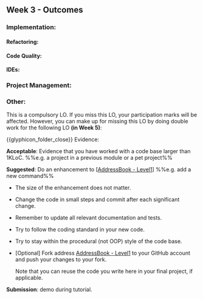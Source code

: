 <link rel="stylesheet" href="{{baseUrl}}/css/main.css">
<link rel="stylesheet" href="{{baseUrl}}/css/schedule.css">

<div class="website-content">

## Week 3 - Outcomes

<div id="main">

### Implementation:

#### Refactoring:

<dynamic-panel type="warning" src="outcome-refactor.md" header="**`W3.1` Can refactor code at a basic level :star::star:**" no-close />

#### Code Quality:

<dynamic-panel type="warning" src="outcome-styleGuide.md" header="**`W3.2` Can follow a simple style guide :star::star:**" no-close />

<dynamic-panel type="warning" src="outcome-readability.md" header="**`W3.3` Can improve code readability :star::star:**" no-close/>

<dynamic-panel type="warning" src="outcome-naming.md" header="**`W3.4` Can use good naming :star::star:**" no-close />

<dynamic-panel type="warning" src="outcome-codingPractice.md" header="**`W3.5` Can avoid unsafe coding practices :star::star:**" no-close />

<dynamic-panel type="info" src="outcome-comment.md" header="**`W3.6` Can write good code comments :star::star::star:**" no-close />

#### IDEs:

<dynamic-panel type="info" src="outcome-ide.md" header="**`W3.7` Can use intermediate level features of an IDE :star::star::star:**" no-close />

### Project Management:

<dynamic-panel type="danger" src="outcome-remoteRepo.md" header="**`W3.8` Can communicate with a remote repo :star:**" no-close />

<dynamic-panel type="info" src="outcome-gitHistory.md" header="**`W3.9` Can traverse Git history :star::star::star:**" no-close />

### Other:

<!-- ==================================================================================================== -->

<panel type="danger" header="**`W3.10` Can work with a 1KLoC code base :star: ==[Compulsory]==**" expandable no-close>
  <panel header="{{glyphicon_folder_close}} Evidence" expanded>

<tip-box type="important"> 

This is a compulsory LO. If you miss this LO, your participation marks will be affected. However, you can make up for missing this LO by doing double work for the following LO **(in Week 5)**:

<panel type="seamless" header="[For Reference] details of the Week 5 LO mentioned above">

{{glyphicon_folder_close}} Evidence:

<include src="../week5/2kloc.md"/>

</panel>

</tip-box>

**Acceptable**: Evidence that you have worked with a code base larger than 1KLoC. %%e.g. a project in a previous module or a pet project%%

**Suggested**: Do an enhancement to [[AddressBook - Level1]({{module_org}}/addressbook-level1)]  %%e.g. add a new command%%

* The size of the enhancement does not matter.
* Change the code in small steps and commit after each significant change.
* Remember to update all relevant documentation and tests.
* Try to follow the coding standard in your new code.
* Try to stay within the procedural (not OOP) style of the code base.
* [Optional] Fork address [AddressBook - Level1]({{module_org}}/addressbook-level1) to your GitHub account and push your changes to your fork.

  <tip-box type="tip">
  
  Note that you can reuse the code you write here in your final project, if applicable.
 
  </tip-box>

**Submission**: demo during tutorial.

  </panel>
</panel>

</div>
</div>
